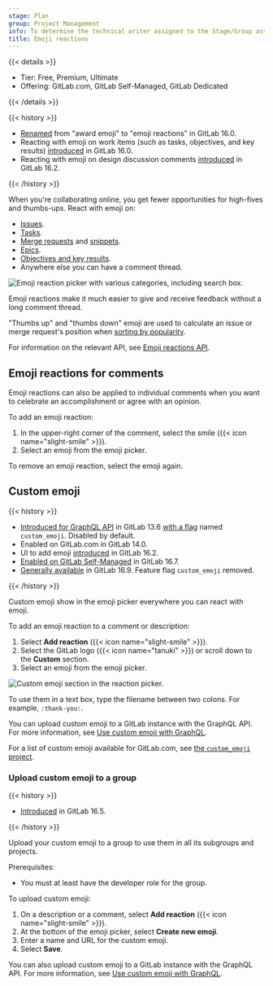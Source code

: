 ```yaml
---
stage: Plan
group: Project Management
info: To determine the technical writer assigned to the Stage/Group associated with this page, see https://handbook.gitlab.com/handbook/product/ux/technical-writing/#assignments
title: Emoji reactions
---
```


{{< details >}}

- Tier: Free, Premium, Ultimate
- Offering: GitLab.com, GitLab Self-Managed, GitLab Dedicated

{{< /details >}}

{{< history >}}

- [Renamed](https://gitlab.com/gitlab-org/gitlab/-/issues/409884) from "award emoji" to "emoji reactions" in GitLab 16.0.
- Reacting with emoji on work items (such as tasks, objectives, and key results) [introduced](https://gitlab.com/gitlab-org/gitlab/-/issues/393599) in GitLab 16.0.
- Reacting with emoji on design discussion comments [introduced](https://gitlab.com/gitlab-org/gitlab/-/issues/29756) in GitLab 16.2.

{{< /history >}}

When you're collaborating online, you get fewer opportunities for high-fives
and thumbs-ups. React with emoji on:

- [Issues](project/issues/_index.md).
- [Tasks](tasks.md).
- [Merge requests](project/merge_requests/_index.md) and [snippets](snippets.md).
- [Epics](group/epics/_index.md).
- [Objectives and key results](okrs.md).
- Anywhere else you can have a comment thread.

![Emoji reaction picker with various categories, including search box.](img/award_emoji_select_v14_6.png)

Emoji reactions make it much easier to give and receive feedback without a long
comment thread.

"Thumbs up" and "thumbs down" emoji are used to calculate an issue or merge request's position when
[sorting by popularity](project/issues/sorting_issue_lists.md#sorting-by-popularity).

For information on the relevant API, see [Emoji reactions API](../api/emoji_reactions.md).

## Emoji reactions for comments

Emoji reactions can also be applied to individual comments when you want to
celebrate an accomplishment or agree with an opinion.

To add an emoji reaction:

1. In the upper-right corner of the comment, select the smile ({{< icon name="slight-smile" >}}).
1. Select an emoji from the emoji picker.

To remove an emoji reaction, select the emoji again.

## Custom emoji

{{< history >}}

- [Introduced for GraphQL API](https://gitlab.com/gitlab-org/gitlab/-/merge_requests/37911) in GitLab 13.6 [with a flag](../administration/feature_flags.md) named `custom_emoji`. Disabled by default.
- Enabled on GitLab.com in GitLab 14.0.
- UI to add emoji [introduced](https://gitlab.com/gitlab-org/gitlab/-/issues/333095) in GitLab 16.2.
- [Enabled on GitLab Self-Managed](https://gitlab.com/gitlab-org/gitlab/-/merge_requests/138969) in GitLab 16.7.
- [Generally available](https://gitlab.com/gitlab-org/gitlab/-/merge_requests/) in GitLab 16.9. Feature flag `custom_emoji` removed.

{{< /history >}}

Custom emoji show in the emoji picker everywhere you can react with emoji.

To add an emoji reaction to a comment or description:

1. Select **Add reaction** ({{< icon name="slight-smile" >}}).
1. Select the GitLab logo ({{< icon name="tanuki" >}}) or scroll down to the **Custom** section.
1. Select an emoji from the emoji picker.

![Custom emoji section in the reaction picker.](img/custom_emoji_reactions_v16_2.png)

To use them in a text box, type the filename between two colons.
For example, `:thank-you:`.

You can upload custom emoji to a GitLab instance with the GraphQL API.
For more information, see [Use custom emoji with GraphQL](../api/graphql/custom_emoji.md).

For a list of custom emoji available for GitLab.com, see
[the `custom_emoji` project](https://gitlab.com/custom_emoji/custom_emoji/-/tree/main/img).

### Upload custom emoji to a group

{{< history >}}

- [Introduced](https://gitlab.com/gitlab-org/gitlab/-/merge_requests/128355) in GitLab 16.5.

{{< /history >}}

Upload your custom emoji to a group to use them in all its subgroups and projects.

Prerequisites:

- You must at least have the developer role for the group.

To upload custom emoji:

1. On a description or a comment, select **Add reaction** ({{< icon name="slight-smile" >}}).
1. At the bottom of the emoji picker, select **Create new emoji**.
1. Enter a name and URL for the custom emoji.
1. Select **Save**.

You can also upload custom emoji to a GitLab instance with the GraphQL API.
For more information, see [Use custom emoji with GraphQL](../api/graphql/custom_emoji.md).
